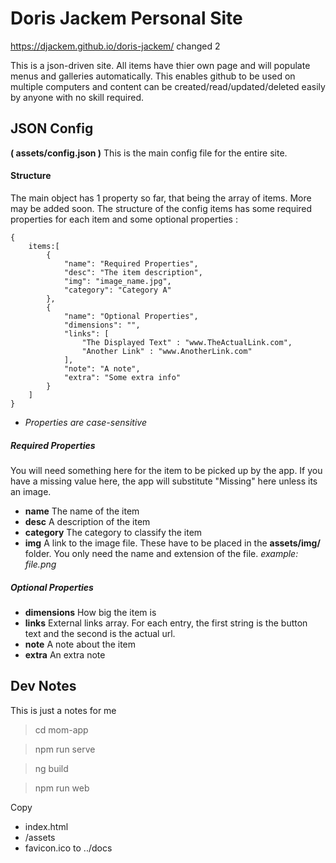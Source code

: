 # Doris Jackem Personal Site
https://djackem.github.io/doris-jackem/
changed 2

This is a json-driven site.
All items have thier own page and will populate menus and galleries automatically. This enables github to be used on multiple computers and content can be created/read/updated/deleted easily by anyone with no skill required.

## JSON Config
**( assets/config.json )**
This is the main config file for the entire site.
#### Structure
The main object has 1 property so far, that being the array of items. More may be added soon.
The structure of the config items has some required properties for each item and some optional properties :
```
{
    items:[
        {
            "name": "Required Properties",
            "desc": "The item description",
            "img": "image_name.jpg",
            "category": "Category A"
        },
        {
            "name": "Optional Properties",
            "dimensions": "",
            "links": [
                "The Displayed Text" : "www.TheActualLink.com",
                "Another Link" : "www.AnotherLink.com"
            ],
            "note": "A note",
            "extra": "Some extra info"
        }
    ]
}
``````
* *Properties are case-sensitive*
##### Required Properties
You will need something here for the item to be picked up by the app. If you have a missing value here, the app will substitute "Missing" here unless its an image.
- **name** The name of the item
- **desc** A description of the item
- **category** The category to classify the item
- **img** A link to the image file. These have to be placed in the **assets/img/** folder. You only need the name and extension of the file. *example: file.png*

##### Optional Properties
- **dimensions** How big the item is
- **links** External links array. For each entry, the first string is the button text and the second is the actual url.
- **note** A note about the item
- **extra** An extra note

## Dev Notes
This is just a notes for me

> cd mom-app

> npm run serve

>ng build

>npm run web

Copy 
- index.html
- /assets
- favicon.ico
to ../docs



